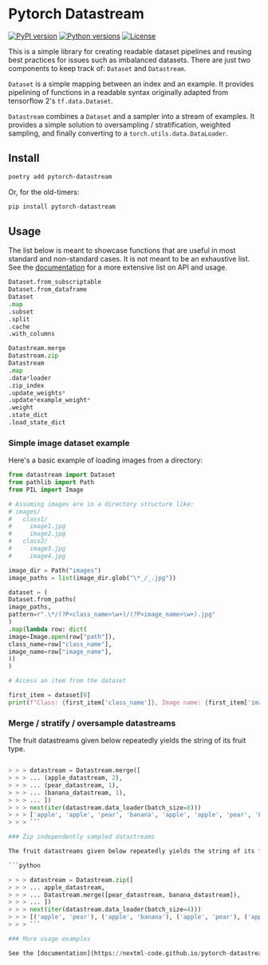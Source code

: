 # Pytorch Datastream

[![PyPI version](https://badge.fury.io/py/pytorch-datastream.svg)](https://badge.fury.io/py/pytorch-datastream)
[![Python versions](https://img.shields.io/pypi/pyversions/pytorch-datastream.svg)](https://pypi.python.org/pypi/pytorch-datastream)
[![License](https://img.shields.io/pypi/l/pytorch-datastream.svg)](https://pypi.python.org/pypi/pytorch-datastream)

This is a simple library for creating readable dataset pipelines and reusing best practices for issues such as imbalanced datasets. There are just two components to keep track of: `Dataset` and `Datastream`.

`Dataset` is a simple mapping between an index and an example. It provides pipelining of functions in a readable syntax originally adapted from tensorflow 2's `tf.data.Dataset`.

`Datastream` combines a `Dataset` and a sampler into a stream of examples. It provides a simple solution to oversampling / stratification, weighted sampling, and finally converting to a `torch.utils.data.DataLoader`.

## Install

```bash
poetry add pytorch-datastream
```

Or, for the old-timers:

```bash
pip install pytorch-datastream
```

## Usage

The list below is meant to showcase functions that are useful in most standard and non-standard cases. It is not meant to be an exhaustive list. See the [documentation](https://nextml-code.github.io/pytorch-datastream) for a more extensive list on API and usage.

```python
Dataset.from_subscriptable
Dataset.from_dataframe
Dataset
.map
.subset
.split
.cache
.with_columns

Datastream.merge
Datastream.zip
Datastream
.map
.data*loader
.zip_index
.update_weights*
.update*example_weight*
.weight
.state_dict
.load_state_dict
```

### Simple image dataset example

Here's a basic example of loading images from a directory:

```python
from datastream import Dataset
from pathlib import Path
from PIL import Image

# Assuming images are in a directory structure like:
# images/
#   class1/
#     image1.jpg
#     image2.jpg
#   class2/
#     image3.jpg
#     image4.jpg

image_dir = Path("images")
image_paths = list(image_dir.glob("\*_/_.jpg"))

dataset = (
Dataset.from_paths(
image_paths,
pattern=r".\*/(?P<class_name>\w+)/(?P<image_name>\w+).jpg"
)
.map(lambda row: dict(
image=Image.open(row["path"]),
class_name=row["class_name"],
image_name=row["image_name"],
))
)

# Access an item from the dataset

first_item = dataset[0]
print(f"Class: {first_item['class_name']}, Image name: {first_item['image_name']}")
```

### Merge / stratify / oversample datastreams

The fruit datastreams given below repeatedly yields the string of its fruit type.

````python

> > > datastream = Datastream.merge([
> > > ... (apple_datastream, 2),
> > > ... (pear_datastream, 1),
> > > ... (banana_datastream, 1),
> > > ... ])
> > > next(iter(datastream.data_loader(batch_size=8)))
> > > ['apple', 'apple', 'pear', 'banana', 'apple', 'apple', 'pear', 'banana']
> > > ```

### Zip independently sampled datastreams

The fruit datastreams given below repeatedly yields the string of its fruit type.

```python

> > > datastream = Datastream.zip([
> > > ... apple_datastream,
> > > ... Datastream.merge([pear_datastream, banana_datastream]),
> > > ... ])
> > > next(iter(datastream.data_loader(batch_size=4)))
> > > [('apple', 'pear'), ('apple', 'banana'), ('apple', 'pear'), ('apple', 'banana')]
> > > ```

### More usage examples

See the [documentation](https://nextml-code.github.io/pytorch-datastream) for more usage examples.
````
